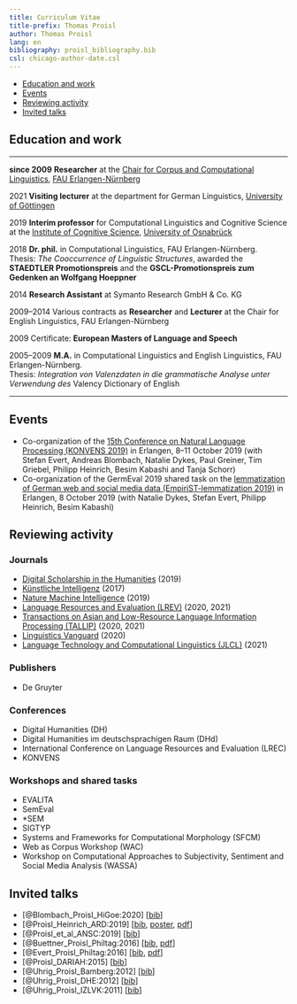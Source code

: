 ```yaml
---
title: Curriculum Vitae
title-prefix: Thomas Proisl
author: Thomas Proisl
lang: en
bibliography: proisl_bibliography.bib
csl: chicago-author-date.csl
---
```


  - [Education and work](#education-and-work)
  - [Events](#events)
  - [Reviewing activity](#reviewing-activity)
  - [Invited talks](#invited-talks)

## Education and work

<!-- --------------- ------------------------------------------------------ -->
<!-- _____________________________________________________________ -->
--------------- -----------------------------------------------------------------------------------------
**since 2009**  **Researcher** at the [Chair for Corpus and
                Computational
                Linguistics](https://www.linguistik.fau.de), [FAU
                Erlangen-Nürnberg](https://www.fau.de)

2021            **Visiting lecturer** at the department for German
                Linguistics, [University of
				Göttingen](https://www.uni-goettingen.de)

2019            **Interim professor** for Computational Linguistics
                and Cognitive Science at the [Institute of Cognitive
				Science](https://www.ikw.uni-osnabrueck.de),
				[University of
				Osnabrück](https://www.uni-osnabrueck.de)

2018            **Dr. phil.** in Computational Linguistics, FAU
                Erlangen-Nürnberg.\
				Thesis: *The Cooccurrence of
				Linguistic Structures*, awarded the **STAEDTLER
				Promotionspreis** and the **GSCL-Promotionspreis zum
				Gedenken an Wolfgang Hoeppner**

2014            **Research Assistant** at Symanto Research GmbH & Co.
                KG

2009–2014       Various contracts as **Researcher** and **Lecturer**
                at the Chair for English Linguistics, FAU
				Erlangen-Nürnberg

2009            Certificate: **European Masters of Language and Speech**

2005–2009       **M.A.** in Computational Linguistics and English
                Linguistics, FAU Erlangen-Nürnberg.\
				Thesis: *Integration von Valenzdaten in die
				grammatische Analyse unter Verwendung des* Valency
				Dictionary of English
--------------- -----------------------------------------------------------------------------------------

## Events

  - Co-organization of the [15th Conference on Natural Language
    Processing (KONVENS 2019)](https://2019.konvens.org/) in Erlangen,
    8–11 October 2019 (with Stefan Evert, Andreas Blombach, Natalie
    Dykes, Paul Greiner, Tim Griebel, Philipp Heinrich, Besim Kabashi
    and Tanja Schorr)
  - Co-organization of the GermEval 2019 shared task on the
    [lemmatization of German web and social media data
    (EmpiriST-lemmatization
    2019)](https://fau-klue.github.io/empirist-lemmatization/) in
    Erlangen, 8 October 2019 (with Natalie Dykes, Stefan Evert,
    Philipp Heinrich, Besim Kabashi)
	
## Reviewing activity

### Journals

  - [Digital Scholarship in the Humanities](https://academic.oup.com/dsh/) (2019)
  - [Künstliche Intelligenz](https://fb-ki.gi.de/ki-zeitschrift/) (2017)
  - [Nature Machine Intelligence](https://www.nature.com/natmachintell/) (2019)
  - [Language Resources and Evaluation (LREV)](https://www.springer.com/journal/10579/) (2020, 2021)
  - [Transactions on Asian and Low-Resource Language Information Processing (TALLIP)](https://dl.acm.org/journal/tallip) (2020, 2021)
  - [Linguistics Vanguard](https://www.degruyter.com/view/journals/lingvan/lingvan-overview.xml) (2020)
  - [Language Technology and Computational Linguistics (JLCL)](https://www.jlcl.org/) (2021)
	  
### Publishers

  - De Gruyter
      <!-- - 2020: Günther Görz, Ute Schmid und Tanya Braun (Hrsg.). 2021. -->
      <!--   *Handbuch der Künstlichen Intelligenz*. 6. Auflage. De -->
      <!--   Gruyter. <https://doi.org/10.1515/9783110659948>. -->
		  
### Conferences

  - Digital Humanities (DH)
  - Digital Humanities im deutschsprachigen Raum (DHd)
  - International Conference on Language Resources and Evaluation (LREC)
  - KONVENS

### Workshops and shared tasks

  - EVALITA
  - SemEval
  - *SEM
  - SIGTYP
  - Systems and Frameworks for Computational Morphology (SFCM)
  - Web as Corpus Workshop (WAC)
  - Workshop on Computational Approaches to Subjectivity, Sentiment and Social Media Analysis (WASSA)

## Invited talks

- [@Blombach_Proisl_HiGoe:2020] [[bib](Blombach_Proisl_HiGoe:2020.bib)] <!-- invited -->
- [@Proisl_Heinrich_ARD:2019] [[bib](bib/Proisl_Heinrich_ARD:2019.bib), [poster](pdf/poster_proisl_heinrich_2019_ard.pdf), [pdf](pdf/abstract_proisl_heinrich_2019_ard.pdf)] <!-- invited -->
- [@Proisl_et_al_ANSC:2019] [[bib](Proisl_et_al_ANSC:2019.bib)] <!-- invited -->
- [@Buettner_Proisl_Philtag:2016] [[bib](bib/Buettner_Proisl_Philtag:2016.bib), [pdf](pdf/abstract_buettner_proisl_2016_philtag.pdf)] <!-- invited -->
- [@Evert_Proisl_Philtag:2016] [[bib](bib/Evert_Proisl_Philtag:2016.bib), [pdf](pdf/abstract_evert_proisl_2016_philtag.pdf)] <!-- invited -->
- [@Proisl_DARIAH:2015] [[bib](bib/Proisl_DARIAH:2015.bib)] <!-- invited -->
- [@Uhrig_Proisl_Bamberg:2012] [[bib](bib/Uhrig_Proisl_Bamberg:2012.bib)] <!-- invited -->
- [@Uhrig_Proisl_DHE:2012] [[bib](bib/Uhrig_Proisl_DHE:2012.bib)] <!-- invited -->
- [@Uhrig_Proisl_IZLVK:2011] [[bib](bib/Uhrig_Proisl_IZLVK:2011.bib)] <!-- invited -->
